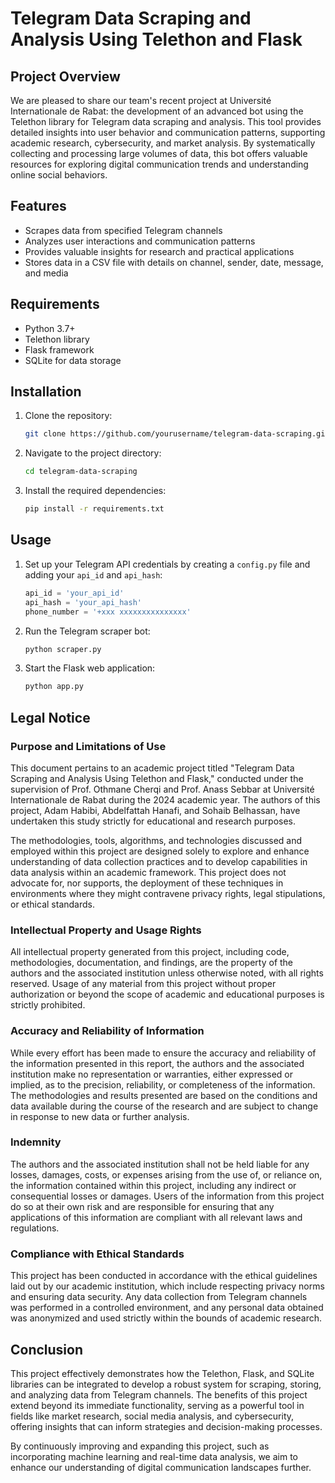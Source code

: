 # Telegram Data Scraping and Analysis Using Telethon and Flask

## Project Overview

We are pleased to share our team's recent project at Université Internationale de Rabat: the development of an advanced bot using the Telethon library for Telegram data scraping and analysis. This tool provides detailed insights into user behavior and communication patterns, supporting academic research, cybersecurity, and market analysis. By systematically collecting and processing large volumes of data, this bot offers valuable resources for exploring digital communication trends and understanding online social behaviors.

## Features

- Scrapes data from specified Telegram channels
- Analyzes user interactions and communication patterns
- Provides valuable insights for research and practical applications
- Stores data in a CSV file with details on channel, sender, date, message, and media

## Requirements

- Python 3.7+
- Telethon library
- Flask framework
- SQLite for data storage

## Installation

1. Clone the repository:
   ```bash
   git clone https://github.com/yourusername/telegram-data-scraping.git
   ```
2. Navigate to the project directory:
   ```bash
   cd telegram-data-scraping
   ```
3. Install the required dependencies:
   ```bash
   pip install -r requirements.txt
   ```

## Usage

1. Set up your Telegram API credentials by creating a `config.py` file and adding your `api_id` and `api_hash`:
   ```python
   api_id = 'your_api_id'
   api_hash = 'your_api_hash'
   phone_number = '+xxx xxxxxxxxxxxxxxx'
   ```
2. Run the Telegram scraper bot:
   ```bash
   python scraper.py
   ```
3. Start the Flask web application:
   ```bash
   python app.py
   ```

## Legal Notice

### Purpose and Limitations of Use

This document pertains to an academic project titled "Telegram Data Scraping and Analysis Using Telethon and Flask," conducted under the supervision of Prof. Othmane Cherqi and Prof. Anass Sebbar at Université Internationale de Rabat during the 2024 academic year. The authors of this project, Adam Habibi, Abdelfattah Hanafi, and Sohaib Belhassan, have undertaken this study strictly for educational and research purposes.

The methodologies, tools, algorithms, and technologies discussed and employed within this project are designed solely to explore and enhance understanding of data collection practices and to develop capabilities in data analysis within an academic framework. This project does not advocate for, nor supports, the deployment of these techniques in environments where they might contravene privacy rights, legal stipulations, or ethical standards.

### Intellectual Property and Usage Rights

All intellectual property generated from this project, including code, methodologies, documentation, and findings, are the property of the authors and the associated institution unless otherwise noted, with all rights reserved. Usage of any material from this project without proper authorization or beyond the scope of academic and educational purposes is strictly prohibited.

### Accuracy and Reliability of Information

While every effort has been made to ensure the accuracy and reliability of the information presented in this report, the authors and the associated institution make no representation or warranties, either expressed or implied, as to the precision, reliability, or completeness of the information. The methodologies and results presented are based on the conditions and data available during the course of the research and are subject to change in response to new data or further analysis.

### Indemnity

The authors and the associated institution shall not be held liable for any losses, damages, costs, or expenses arising from the use of, or reliance on, the information contained within this project, including any indirect or consequential losses or damages. Users of the information from this project do so at their own risk and are responsible for ensuring that any applications of this information are compliant with all relevant laws and regulations.

### Compliance with Ethical Standards

This project has been conducted in accordance with the ethical guidelines laid out by our academic institution, which include respecting privacy norms and ensuring data security. Any data collection from Telegram channels was performed in a controlled environment, and any personal data obtained was anonymized and used strictly within the bounds of academic research.

## Conclusion

This project effectively demonstrates how the Telethon, Flask, and SQLite libraries can be integrated to develop a robust system for scraping, storing, and analyzing data from Telegram channels. The benefits of this project extend beyond its immediate functionality, serving as a powerful tool in fields like market research, social media analysis, and cybersecurity, offering insights that can inform strategies and decision-making processes.

By continuously improving and expanding this project, such as incorporating machine learning and real-time data analysis, we aim to enhance our understanding of digital communication landscapes further.

